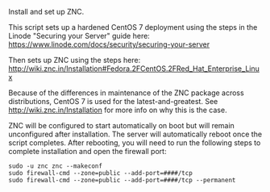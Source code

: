 Install and set up ZNC.

This script sets up a hardened CentOS 7 deployment using the steps in the Linode "Securing your Server" guide here:
https://www.linode.com/docs/security/securing-your-server

Then sets up ZNC using the steps here:
http://wiki.znc.in/Installation#Fedora.2FCentOS.2FRed_Hat_Enterprise_Linux

Because of the differences in maintenance of the ZNC package across distributions, CentOS 7 is used for the latest-and-greatest. See http://wiki.znc.in/Installation for more info on why this is the case.

ZNC will be configured to start automatically on boot but will remain unconfigured after installation. The server will automatically reboot once the script completes. After rebooting, you will need to run the following steps to complete installation and open the firewall port:

```
sudo -u znc znc --makeconf
sudo firewall-cmd --zone=public --add-port=####/tcp
sudo firewall-cmd --zone=public --add-port=####/tcp --permanent
```
